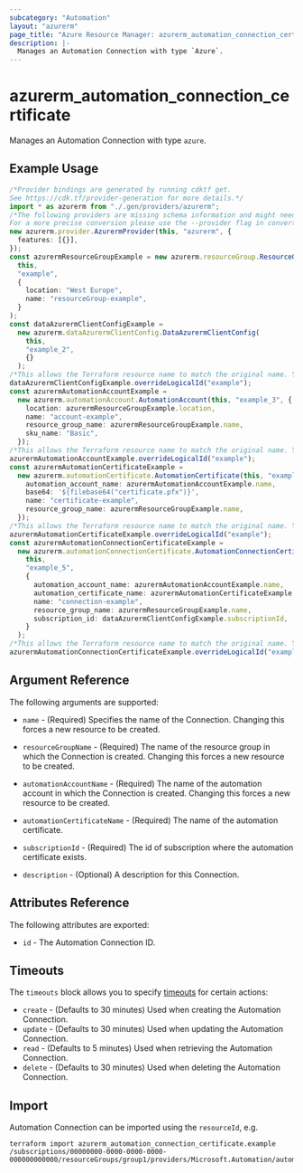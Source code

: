 ```yaml
---
subcategory: "Automation"
layout: "azurerm"
page_title: "Azure Resource Manager: azurerm_automation_connection_certificate"
description: |-
  Manages an Automation Connection with type `Azure`.
---
```


# azurerm\_automation\_connection\_certificate

Manages an Automation Connection with type `azure`.

## Example Usage

```typescript
/*Provider bindings are generated by running cdktf get.
See https://cdk.tf/provider-generation for more details.*/
import * as azurerm from "./.gen/providers/azurerm";
/*The following providers are missing schema information and might need manual adjustments to synthesize correctly: azurerm.
For a more precise conversion please use the --provider flag in convert.*/
new azurerm.provider.AzurermProvider(this, "azurerm", {
  features: [{}],
});
const azurermResourceGroupExample = new azurerm.resourceGroup.ResourceGroup(
  this,
  "example",
  {
    location: "West Europe",
    name: "resourceGroup-example",
  }
);
const dataAzurermClientConfigExample =
  new azurerm.dataAzurermClientConfig.DataAzurermClientConfig(
    this,
    "example_2",
    {}
  );
/*This allows the Terraform resource name to match the original name. You can remove the call if you don't need them to match.*/
dataAzurermClientConfigExample.overrideLogicalId("example");
const azurermAutomationAccountExample =
  new azurerm.automationAccount.AutomationAccount(this, "example_3", {
    location: azurermResourceGroupExample.location,
    name: "account-example",
    resource_group_name: azurermResourceGroupExample.name,
    sku_name: "Basic",
  });
/*This allows the Terraform resource name to match the original name. You can remove the call if you don't need them to match.*/
azurermAutomationAccountExample.overrideLogicalId("example");
const azurermAutomationCertificateExample =
  new azurerm.automationCertificate.AutomationCertificate(this, "example_4", {
    automation_account_name: azurermAutomationAccountExample.name,
    base64: '${filebase64("certificate.pfx")}',
    name: "certificate-example",
    resource_group_name: azurermResourceGroupExample.name,
  });
/*This allows the Terraform resource name to match the original name. You can remove the call if you don't need them to match.*/
azurermAutomationCertificateExample.overrideLogicalId("example");
const azurermAutomationConnectionCertificateExample =
  new azurerm.automationConnectionCertificate.AutomationConnectionCertificate(
    this,
    "example_5",
    {
      automation_account_name: azurermAutomationAccountExample.name,
      automation_certificate_name: azurermAutomationCertificateExample.name,
      name: "connection-example",
      resource_group_name: azurermResourceGroupExample.name,
      subscription_id: dataAzurermClientConfigExample.subscriptionId,
    }
  );
/*This allows the Terraform resource name to match the original name. You can remove the call if you don't need them to match.*/
azurermAutomationConnectionCertificateExample.overrideLogicalId("example");

```

## Argument Reference

The following arguments are supported:

*   `name` - (Required) Specifies the name of the Connection. Changing this forces a new resource to be created.

*   `resourceGroupName` - (Required) The name of the resource group in which the Connection is created. Changing this forces a new resource to be created.

*   `automationAccountName` - (Required) The name of the automation account in which the Connection is created. Changing this forces a new resource to be created.

*   `automationCertificateName` - (Required) The name of the automation certificate.

*   `subscriptionId` - (Required) The id of subscription where the automation certificate exists.

*   `description` - (Optional) A description for this Connection.

## Attributes Reference

The following attributes are exported:

* `id` - The Automation Connection ID.

## Timeouts

The `timeouts` block allows you to specify [timeouts](https://www.terraform.io/language/resources/syntax#operation-timeouts) for certain actions:

* `create` - (Defaults to 30 minutes) Used when creating the Automation Connection.
* `update` - (Defaults to 30 minutes) Used when updating the Automation Connection.
* `read` - (Defaults to 5 minutes) Used when retrieving the Automation Connection.
* `delete` - (Defaults to 30 minutes) Used when deleting the Automation Connection.

## Import

Automation Connection can be imported using the `resourceId`, e.g.

```shell
terraform import azurerm_automation_connection_certificate.example /subscriptions/00000000-0000-0000-0000-000000000000/resourceGroups/group1/providers/Microsoft.Automation/automationAccounts/account1/connections/conn1
```
